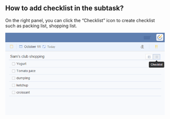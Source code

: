 ## How to add checklist in the subtask?
On the right panel, you can click the “Checklist” icon to create checklist such as packing list, shopping list.

![](../images/image009.png)
